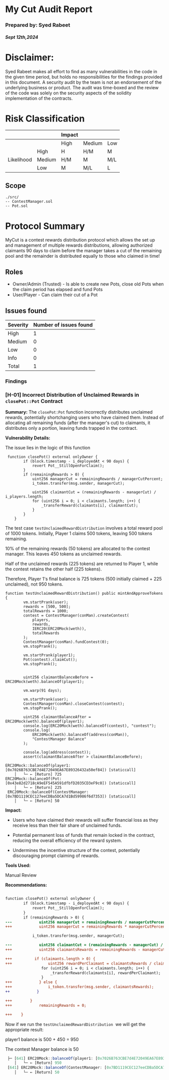 <!DOCTYPE html>
<html>
<body>

<div class="full-page">
    <div>
    <h1>My Cut Audit Report</h1>
    <h3>Prepared by: Syed Rabeet</h3>
    <h5>Sept 12th,2024</h5>
    </div>

</div>

</body>
</html>

# Disclaimer:

Syed Rabeet makes all effort to find as many vulnerabilities in the code in the given time period, but holds no responsibilities for the findings provided in this document. A security audit by the team is not an endorsement of the underlying business or product. The audit was time-boxed and the review of the code was solely on the security aspects of the solidity implementation of the contracts.


# Risk Classification

|            |        | Impact |        |     |
| ---------- | ------ | ------ | ------ | --- |
|            |        | High   | Medium | Low |
|            | High   | H      | H/M    | M   |
| Likelihood | Medium | H/M    | M      | M/L |
|            | Low    | M      | M/L    | L   |

## Scope

```
./src/
-- ContestManager.sol
-- Pot.sol
```

# Protocol Summary 

MyCut is a contest rewards distribution protocol which allows the set up and management of multiple rewards distributions, allowing authorized claimants 90 days to claim before the manager takes a cut of the remaining pool and the remainder is distributed equally to those who claimed in time!

## Roles

* Owner/Admin (Trusted) - Is able to create new Pots, close old Pots when the claim period has elapsed and fund Pots
* User/Player - Can claim their cut of a Pot


## Issues found

| Severity | Number of issues found |
| -------- | ---------------------- |
| High     | 1                      |
| Medium   | 0                      |
| Low      | 0                      |
| Info     | 0                      |
| Total    | 1                      |

### Findings

### [H-01] Incorrect Distribution of Unclaimed Rewards in `closePot::Pot` Contract

**Summary:** The  `closePot:Pot` function incorrectly distributes unclaimed rewards, potentially shortchanging users who have claimed them. Instead of allocating all remaining funds (after the manager's cut) to claimants, it distributes only a portion, leaving funds trapped in the contract.

**Vulnerability Details:**

The issue lies in the logic of this function

```solidity
 function closePot() external onlyOwner {
        if (block.timestamp - i_deployedAt < 90 days) {
            revert Pot__StillOpenForClaim();
        }
        if (remainingRewards > 0) {
            uint256 managerCut = remainingRewards / managerCutPercent;
            i_token.transfer(msg.sender, managerCut);

            uint256 claimantCut = (remainingRewards - managerCut) / i_players.length;
            for (uint256 i = 0; i < claimants.length; i++) {
                _transferReward(claimants[i], claimantCut);
            }
        }
    }
```

The test case `testUnclaimedRewardDistribution` involves a total reward pool of 1000 tokens. Initially, Player 1 claims 500 tokens, leaving 500 tokens remaining.

10% of the remaining rewards (50 tokens) are allocated to the contest manager. This leaves 450 tokens as unclaimed rewards.

Half of the unclaimed rewards (225 tokens) are returned to Player 1, while the contest retains the other half (225 tokens).

Therefore, Player 1's final balance is 725 tokens (500 initially claimed + 225 unclaimed), not 950 tokens.


```solidity
function testUnclaimedRewardDistribution() public mintAndApproveTokens {
        vm.startPrank(user);
        rewards = [500, 500];
        totalRewards = 1000;
        contest = ContestManager(conMan).createContest(
            players,
            rewards,
            IERC20(ERC20Mock(weth)),
            totalRewards
        );
        ContestManager(conMan).fundContest(0);
        vm.stopPrank();

        vm.startPrank(player1);
        Pot(contest).claimCut();
        vm.stopPrank();


        uint256 claimantBalanceBefore = ERC20Mock(weth).balanceOf(player1);

        vm.warp(91 days);

        vm.startPrank(user);
        ContestManager(conMan).closeContest(contest);
        vm.stopPrank();

        uint256 claimantBalanceAfter = ERC20Mock(weth).balanceOf(player1);
        console.log(ERC20Mock(weth).balanceOf(contest), "contest");
        console.log(
            ERC20Mock(weth).balanceOf(address(conMan)),
            "ContestManager Balance"
        );

        console.log(address(contest));
        assert(claimantBalanceAfter > claimantBalanceBefore);
```

```solidity
ERC20Mock::balanceOf(player1: [0x7026B763CBE7d4E72049EA67E89326432a50ef84]) [staticcall]
    │   └─ ← [Return] 725
ERC20Mock::balanceOf(Pot: [0x43e82d2718cA9eEF545A591dfbfD2035CD3eF9c0]) [staticcall]
    │   └─ ← [Return] 225
 ERC20Mock::balanceOf(ContestManager: [0x7BD1119CEC127eeCDBa5DCA7d1Bd59986f6d7353]) [staticcall]
    │   └─ ← [Return] 50
```




**Impact:**

* Users who have claimed their rewards will suffer financial loss as they receive less than their fair share of unclaimed funds.

* Potential permanent loss of funds that remain locked in the contract, reducing the overall efficiency of the reward system.
* Undermines the incentive structure of the contest, potentially discouraging prompt claiming of rewards.

**Tools Used:**

Manual Review

**Recommendations:**



```diff

function closePot() external onlyOwner {
        if (block.timestamp - i_deployedAt < 90 days) {
            revert Pot__StillOpenForClaim();
        }
        if (remainingRewards > 0) {
---            uint256 managerCut = remainingRewards / managerCutPercent;
+++            uint256 managerCut = remainingRewards * managerCutPercent / 100;

            i_token.transfer(msg.sender, managerCut);

---            uint256 claimantCut = (remainingRewards - managerCut) / i_players.length;
+++            uint256 claimantsRewards = remainingRewards - managerCut;

+++          if (claimants.length > 0) {
+++                uint256 rewardPerClaimant = claimantsRewards / claimants.length;
                for (uint256 i = 0; i < claimants.length; i++) {
                    _transferReward(claimants[i], rewardPerClaimant);
                }
+++            } else {
+++                i_token.transfer(msg.sender, claimantsRewards);
++            }

+++        }
+++            remainingRewards = 0;

+++    }
```

Now if we run the `testUnclaimedRewardDistribution`  we will get the appropriate result:

player1 balance is 500 + 450 = 950

The contest Manager balance is 50


```javascript
 ├─ [641] ERC20Mock::balanceOf(player1: [0x7026B763CBE7d4E72049EA67E89326432a50ef84]) [staticcall]
    │   └─ ← [Return] 950
 [641] ERC20Mock::balanceOf(ContestManager: [0x7BD1119CEC127eeCDBa5DCA7d1Bd59986f6d7353]) [staticcall]
    │   └─ ← [Return] 50
```
